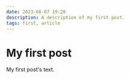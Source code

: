 ```yaml
---
date: 2023-08-07 19:28
description: A description of my first post.
tags: first, article
---
```

# My first post

My first post's text.